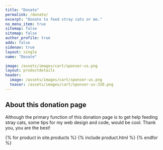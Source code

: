 ```yaml
---
title: "Donate"
permalink: /donate/
excerpt: "Donate to feed stray cats or me."
no_menu_item: true
sitemap: false
sitemap: false
author_profile: true
adds: false
sidenav: true
layout: single
name: "Donate"

image: /assets/images/cart/sponser-us.png
layout: productdetails
header:
  image: /assets/images/cart/sponser-us.png
  teaser: /assets/images/cart/sponser-us-320.png
---
```


## About this donation page

Although the primary function of this donation page is to get help feeding stray cats, some tips for my web design and code, would be cool. Thank you, you are the best!

{% for product in site.products %}
  {% include product.html %}
{% endfor %}